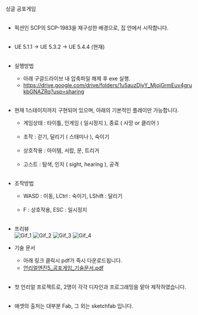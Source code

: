 싱글 공포게임<br><br>

- 픽션인 SCP의 SCP-1983을 재구성한 배경으로, 집 안에서 시작합니다.<br><br>

- UE 5.1.1 -> UE 5.3.2 -> UE 5.4.4 (현재)<br><br>

- 실행방법<br>
	- 아래 구글드라이브 내 압축파일 해제 후 exe 실행.<br>
	- https://drive.google.com/drive/folders/1u5auzDjyY_MjojGrmEuv4grukbGNAZRq?usp=sharing<br><br>

- 현재 1스테이지까지 구현되어 있으며, 아래의 기본적인 플레이만 가능합니다.<br>
    - 게임상태 : 타이틀, 인게임 ( 일시정지 ), 종료 ( 사망 or 클리어 )<br><br>
   	- 조작 : 걷기, 달리기 ( 스태미나 ), 숙이기<br><br>
  	- 상호작용 : 아이템, 서랍, 문, 트리거<br><br>
  	- 고스트 : 탐색, 인지 ( sight, hearing ), 공격<br><br>
	
- 조작방법<br>
	- WASD : 이동, LCtrl : 숙이기, LShift : 달리기<br><br>
	- F : 상호작용, ESC : 일시정지<br><br>

- 프리뷰<br>
     ![Gif_1](https://github.com/user-attachments/assets/bd2bd75f-d24c-4fd5-a075-8399f6eb7300)
 	 ![Gif_2](https://github.com/user-attachments/assets/3469f01b-d25a-4738-abb6-9f46c3661995)
  	 ![Gif_3](https://github.com/user-attachments/assets/cb1401e9-499a-44c7-892e-1d381c105fea)
  	 ![Gif_4](https://github.com/user-attachments/assets/01924012-172c-44e0-982f-5ac0bb5850b2)

- 기술 문서
	- 아래 링크 클릭시 pdf가 즉시 다운로드됩니다.<br> 	
	- [언리얼엔진5_공포게임_기술문서.pdf](https://github.com/user-attachments/files/22330252/5_.pdf)<br><br>

- 첫 언리얼 프로젝트로, 2명이 각각 디자인과 프로그래밍을 맡아 제작하였습니다.<br><br>

- 애셋의 출처는 대부분 Fab, 그 외는 sketchfab 입니다.
